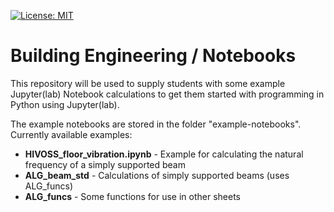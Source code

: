 [![License: MIT](https://img.shields.io/badge/License-MIT-informational.svg)](https://github.com/TUDelft-CITG/BE-notebooks/blob/master/LICENSE.txt)

# Building Engineering / Notebooks

This repository will be used to supply students with some example Jupyter(lab) Notebook calculations to get them started with programming in Python using Jupyter(lab).

The example notebooks are stored in the folder "example-notebooks". Currently available examples:
* **HIVOSS_floor_vibration.ipynb** - Example for calculating the natural frequency of a simply supported beam
* **ALG_beam_std** - Calculations of simply supported beams (uses ALG_funcs)
* **ALG_funcs** - Some functions for use in other sheets
